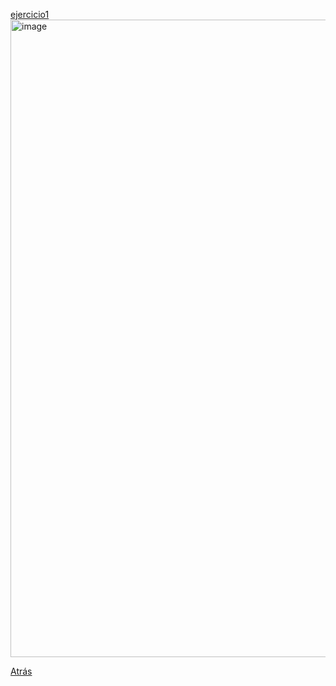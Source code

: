 [ejercicio1](ejercicio1.c)
<img width="1920" height="1020" alt="image" src="https://github.com/user-attachments/assets/2623ab40-bb61-4ad8-b5f4-f4f080623352" />

[Atrás](index.md)

